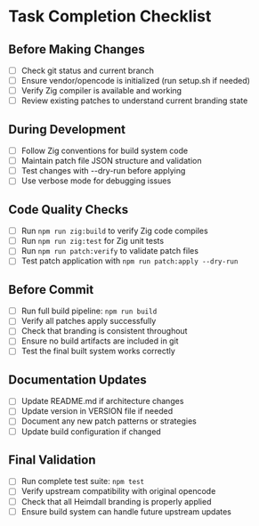 # Task Completion Checklist

## Before Making Changes
- [ ] Check git status and current branch
- [ ] Ensure vendor/opencode is initialized (run setup.sh if needed)
- [ ] Verify Zig compiler is available and working
- [ ] Review existing patches to understand current branding state

## During Development
- [ ] Follow Zig conventions for build system code
- [ ] Maintain patch file JSON structure and validation
- [ ] Test changes with --dry-run before applying
- [ ] Use verbose mode for debugging issues

## Code Quality Checks
- [ ] Run `npm run zig:build` to verify Zig code compiles
- [ ] Run `npm run zig:test` for Zig unit tests
- [ ] Run `npm run patch:verify` to validate patch files
- [ ] Test patch application with `npm run patch:apply --dry-run`

## Before Commit
- [ ] Run full build pipeline: `npm run build`
- [ ] Verify all patches apply successfully
- [ ] Check that branding is consistent throughout
- [ ] Ensure no build artifacts are included in git
- [ ] Test the final built system works correctly

## Documentation Updates
- [ ] Update README.md if architecture changes
- [ ] Update version in VERSION file if needed
- [ ] Document any new patch patterns or strategies
- [ ] Update build configuration if changed

## Final Validation
- [ ] Run complete test suite: `npm test`
- [ ] Verify upstream compatibility with original opencode
- [ ] Check that all Heimdall branding is properly applied
- [ ] Ensure build system can handle future upstream updates